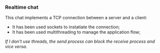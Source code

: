 ### Realtime chat 

This chat implements a TCP connection between a server and a client:
 - It has been used sockets to instatiate the connection;
 - It has been used multithreading to manage the application flow;

_If I don't use threads, the send process can block the receive process and vice versa._ 
